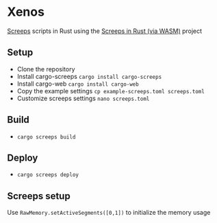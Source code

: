 # Xenos

[Screeps](https://screeps.com/) scripts in Rust using the [Screeps in Rust (via WASM)](https://github.com/daboross/screeps-in-rust-via-wasm) project

## Setup

- Clone the repository
- Install cargo-screeps `cargo install cargo-screeps`
- Install cargo-web `cargo install cargo-web`
- Copy the example settings `cp example-screeps.toml screeps.toml`
- Customize screeps settings `nano screeps.toml`

## Build

- `cargo screeps build`

## Deploy

- `cargo screeps deploy`

## Screeps setup

Use `RawMemory.setActiveSegments([0,1])` to initialize the memory usage


